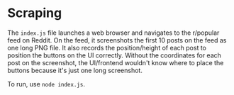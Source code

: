 # Scraping

The `index.js` file launches a web browser and navigates to the r/popular feed on Reddit. On the feed, it screenshots the first 10 posts on the feed as one long PNG file. It also records the position/height of each post to position the buttons on the UI correctly. Without the coordinates for each post on the screenshot, the UI/frontend wouldn't know where to place the buttons because it's just one long screenshot.

To run, use `node index.js`.

